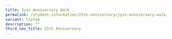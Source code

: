 ```yaml
---
title: Jyss Anniversary Walk
permalink: /student-information/25th-anniversary/jyss-anniversary-walk/
variant: tiptap
description: ""
third_nav_title: 25th Anniversary
---
```


